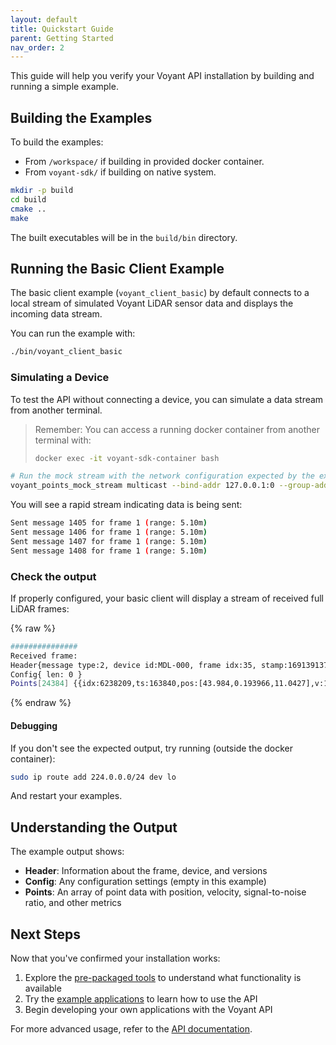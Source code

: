 ```yaml
---
layout: default
title: Quickstart Guide
parent: Getting Started
nav_order: 2
---
```

This guide will help you verify your Voyant API installation by building and running a simple example.

## Building the Examples

To build the examples:

- From `/workspace/` if building in provided docker container.
- From `voyant-sdk/` if building on native system.

```bash
mkdir -p build
cd build
cmake ..
make
```

The built executables will be in the `build/bin` directory.

## Running the Basic Client Example

The basic client example (`voyant_client_basic`) by default connects to
a local stream of simulated Voyant LiDAR sensor data
and displays the incoming data stream.

You can run the example with:

```bash
./bin/voyant_client_basic
```

### Simulating a Device

To test the API without connecting a device,
you can simulate a data stream from another terminal.

> Remember: You can access a running docker container from another terminal with:
>
> ```bash
> docker exec -it voyant-sdk-container bash
> ```

```bash
# Run the mock stream with the network configuration expected by the example
voyant_points_mock_stream multicast --bind-addr 127.0.0.1:0 --group-addr 224.0.0.0:4444
```

You will see a rapid stream indicating data is being sent:

```bash
Sent message 1405 for frame 1 (range: 5.10m)
Sent message 1406 for frame 1 (range: 5.10m)
Sent message 1407 for frame 1 (range: 5.10m)
Sent message 1408 for frame 1 (range: 5.10m)
```

### Check the output

If properly configured, your basic client will display a stream of received full LiDAR frames:

{% raw %}

```bash
###############
Received frame:
Header{message type:2, device id:MDL-000, frame idx:35, stamp:1691391379.087802875, proto version:0.0.2, api version:0.0.2, fw version:0.0.2, hdl version:0.0.34}
Config{ len: 0 }
Points[24384] {{idx:6238209,ts:163840,pos:[43.984,0.193966,11.0427],v:1.22985,snr:12.3234,refl:0,noise:34.0003,min_snr:-0.00802298,drop reason:1},...}
```

{% endraw %}

#### Debugging

If you don't see the expected output, try running (outside the docker container):

```bash
sudo ip route add 224.0.0.0/24 dev lo
```

And restart your examples.

## Understanding the Output

The example output shows:

- **Header**: Information about the frame, device, and versions
- **Config**: Any configuration settings (empty in this example)
- **Points**: An array of point data with position, velocity, signal-to-noise ratio, and other metrics

## Next Steps

Now that you've confirmed your installation works:

1. Explore the [pre-packaged tools](../tools/README.md) to understand what functionality is available
2. Try the [example applications](../examples/README.md) to learn how to use the API
3. Begin developing your own applications with the Voyant API

For more advanced usage, refer to the [API documentation](../api/README.md).
